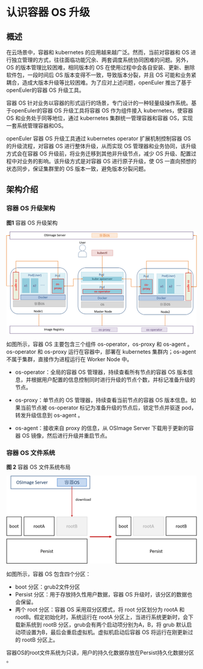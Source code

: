# 认识容器 OS 升级

## 概述

在云场景中，容器和 kubernetes 的应用越来越广泛。然而，当前对容器和 OS 进行独立管理的方式，往往面临功能冗余、两套调度系统协同困难的问题。另外，OS 的版本管理比较困难，相同版本的 OS 在使用过程中会各自安装、更新、删除软件包，一段时间后 OS 版本变得不一致，导致版本分裂，并且 OS 可能和业务紧耦合，造成大版本升级等比较困难。为了应对上述问题，openEuler 推出了基于openEuler的容器 OS 升级工具。

容器 OS 针对业务以容器的形式运行的场景，专门设计的一种轻量级操作系统。基于openEuler的容器 OS 升级工具将容器 OS 作为组件接入 kubernetes，使容器 OS 和业务处于同等地位，通过 kubernetes 集群统一管理容器和容器 OS，实现一套系统管理容器和OS。

openEuler 容器 OS 升级工具通过 kubernetes operator 扩展机制控制容器 OS 的升级流程，对容器 OS 进行整体升级，从而实现 OS 管理器和业务协同，该升级方式会在容器 OS 升级前，将业务迁移到其他非升级节点，减少 OS 升级、配置过程中对业务的影响。该升级方式是对容器 OS 进行原子升级，使 OS 一直向预想的状态同步，保证集群里的 OS 版本一致，避免版本分裂问题。

## 架构介绍

### 容器 OS 升级架构

**图1** 容器 OS 升级架构 

![](./figures/容器OS架构.png)

如图所示，容器 OS 主要包含三个组件 os-operator，os-proxy 和 os-agent 。os-operator 和 os-proxy 运行在容器中，部署在 kubernetes 集群内；os-agent 不属于集群，直接作为进程运行在 Worker Node 中。

- os-operator：全局的容器 OS 管理器，持续查看所有节点的容器 OS 版本信息，并根据用户配置的信息控制同时进行升级的节点个数，并标记准备升级的节点。

- os-proxy：单节点的 OS 管理器，持续查看当前节点的容器 OS 版本信息。如果当前节点被 os-operator 标记为准备升级的节点后，锁定节点并驱逐 pod，转发升级信息到 os-agent 。

- os-agent：接收来自 proxy 的信息，从 OSImage Server 下载用于更新的容器 OS 镜像，然后进行升级并重启节点。

### 容器 OS 文件系统

**图 2** 容器 OS 文件系统布局

![](./figures/容器OS文件布局.png)

如图所示，容器 OS 包含四个分区：

- boot 分区：grub2文件分区
- Persist 分区：用于存放持久性用户数据，容器 OS 升级时，该分区的数据也会保留。
- 两个 root 分区：容器 OS 采用双分区模式，将 root 分区划分为 rootA 和 rootB。假定初始化时，系统运行在 rootA 分区上，当进行系统更新时，会下载新系统到 rootB 分区，grub会有两个启动项分别为A，B，将 grub 默认启动项设置为B，最后会重启虚拟机。虚拟机启动后容器 OS 将运行在刚更新过的 rootB 分区上。

容器OS的root文件系统为只读，用户的持久化数据存放在Persist持久化数据分区 。
